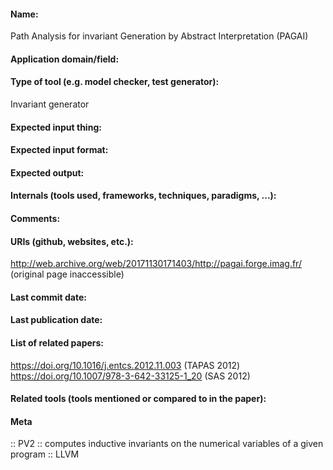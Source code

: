 #### Name:
Path Analysis for invariant Generation by Abstract Interpretation (PAGAI)

#### Application domain/field:

#### Type of tool (e.g. model checker, test generator):
Invariant generator

#### Expected input thing:

#### Expected input format:

#### Expected output:

#### Internals (tools used, frameworks, techniques, paradigms, ...):

#### Comments:

#### URIs (github, websites, etc.):
http://web.archive.org/web/20171130171403/http://pagai.forge.imag.fr/ (original page inaccessible)

#### Last commit date:

#### Last publication date:

#### List of related papers:
https://doi.org/10.1016/j.entcs.2012.11.003 (TAPAS 2012)
https://doi.org/10.1007/978-3-642-33125-1_20 (SAS 2012)

#### Related tools (tools mentioned or compared to in the paper):

#### Meta
:: PV2 :: computes inductive invariants on the numerical variables of a given program
:: LLVM